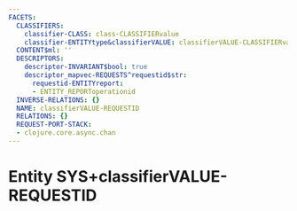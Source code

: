 ```yaml
---
FACETS:
  CLASSIFIERS:
    classifier-CLASS: class-CLASSIFIERvalue
    classifier-ENTITYtype&classifierVALUE: classifierVALUE-CLASSIFIERvalue
  CONTENT$ml: ''
  DESCRIPTORS:
    descriptor-INVARIANT$bool: true
    descriptor_mapvec-REQUESTS^requestid$str:
      requestid-ENTITYreport:
      - ENTITY_REPORToperationid
  INVERSE-RELATIONS: {}
  NAME: classifierVALUE-REQUESTID
  RELATIONS: {}
  REQUEST-PORT-STACK:
  - clojure.core.async.chan
---
```

# Entity SYS+classifierVALUE-REQUESTID

